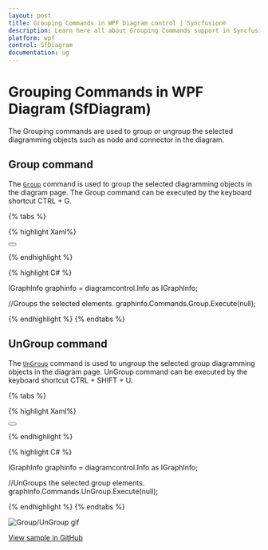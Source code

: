 ```yaml
---
layout: post
title: Grouping Commands in WPF Diagram control | Syncfusion®
description: Learn here all about Grouping Commands support in Syncfusion® WPF Diagram (SfDiagram) control and more.
platform: wpf
control: SfDiagram
documentation: ug
---
```


# Grouping Commands in WPF Diagram (SfDiagram)

The Grouping commands are used to group or ungroup the selected diagramming objects such as node and connector in the diagram.

## Group command

The [`Group`](https://help.syncfusion.com/cr/wpf/Syncfusion.UI.Xaml.Diagram.DiagramCommands.html#Syncfusion_UI_Xaml_Diagram_DiagramCommands_Group) command is used to group the selected diagramming objects in the diagram page. The Group command can be executed by the keyboard shortcut CTRL + G.

{% tabs %}

{% highlight Xaml%}

<Button Height="50" Content="Cancel" Name="Cancel" Command="Syncfusion:DiagramCommands.Group"></Button>

{% endhighlight %}

{% highlight C# %}

IGraphInfo graphinfo = diagramcontrol.Info as IGraphInfo;

//Groups the selected elements.
graphinfo.Commands.Group.Execute(null);

{% endhighlight %}
{% endtabs %}

## UnGroup command

The [`UnGroup`](https://help.syncfusion.com/cr/wpf/Syncfusion.UI.Xaml.Diagram.IDiagramCommands.html#Syncfusion_UI_Xaml_Diagram_IDiagramCommands_UnGroup) command is used to ungroup the selected group diagramming objects in the diagram page. UnGroup command can be executed by the keyboard shortcut CTRL + SHIFT + U.

{% tabs %}

{% highlight Xaml%}

<Button Height="50" Content="Cancel" Name="Cancel" Command="Syncfusion:DiagramCommands.UnGroup"></Button>

{% endhighlight %}

{% highlight C# %}

IGraphInfo graphinfo = diagramcontrol.Info as IGraphInfo;

//UnGroups the selected group elements.
graphinfo.Commands.UnGroup.Execute(null);

{% endhighlight %}
{% endtabs %}

![Group/UnGroup gif](Commands_Images/Commands_img12.gif)

[View sample in GitHub](https://github.com/SyncfusionExamples/WPF-Diagram-Examples/tree/master/Samples/Commands/Grouping%20Commands)
